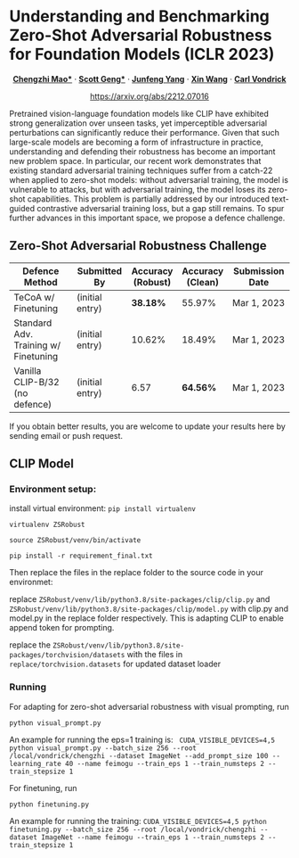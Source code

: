 # Understanding and Benchmarking Zero-Shot Adversarial Robustness for Foundation Models (ICLR 2023)

<p align="center">
  <p align="center" margin-bottom="0px">
    <a href="http://www.cs.columbia.edu/~mcz/"><strong>Chengzhi Mao*</strong></a>
    ·
    <a href="https://www.scottgeng.com/"><strong>Scott Geng*</strong></a>
    ·
    <a href="http://www.cs.columbia.edu/~junfeng/"><strong>Junfeng Yang</strong></a>
    ·
    <a href="https://xinw.ai/"><strong>Xin Wang</strong></a>
    ·
    <a href="http://www.cs.columbia.edu/~vondrick/"><strong>Carl Vondrick</strong></a></p>
    <p align="center" margin-top="0px"><a href="https://arxiv.org/abs/2212.07016">https://arxiv.org/abs/2212.07016</a></p>
</p>

Pretrained vision-language foundation models like CLIP have exhibited strong generalization over unseen tasks, yet imperceptible adversarial perturbations can significantly reduce their performance. Given that such large-scale models are becoming a form of infrastructure in practice, understanding and defending their robustness has become an important new problem space. In particular, our recent work demonstrates that existing standard adversarial training techniques suffer from a catch-22 when applied to zero-shot models: without adversarial training, the model is vulnerable to attacks, but with adversarial training, the model loses its zero-shot capabilities. This problem is partially addressed by our introduced text-guided contrastive adversarial training loss, but a gap still remains. To spur further advances in this important space, we propose a defence challenge.

## Zero-Shot Adversarial Robustness Challenge

| Defence Method 	| Submitted By    	| Accuracy<br>(Robust) | Accuracy<br>(Clean) 	  | Submission Date 	|
|----------------	|-----------------	|----------------	|-----------------	|-----------------	|
|       TeCoA w/ Finetuning        | (initial entry) 	|      **38.18%**  |         55.97%     |      Mar 1, 2023        |
|       Standard Adv. Training w/ Finetuning        | (initial entry) 	|      10.62%  |         18.49%     |      Mar 1, 2023        |
|   Vanilla CLIP-B/32 (no defence)  | (initial entry) 	|      6.57        |     **64.56%**     |      Mar 1, 2023        |


If you obtain better results, you are welcome to update your results here by sending email or push request.

## CLIP Model

### Environment setup:

install virtual environment:
`pip install virtualenv`

`virtualenv ZSRobust`

`source ZSRobust/venv/bin/activate`

`pip install -r requirement_final.txt`

Then replace the files in the replace folder to the source code in your environmet:  

replace `ZSRobust/venv/lib/python3.8/site-packages/clip/clip.py` and `ZSRobust/venv/lib/python3.8/site-packages/clip/model.py` with clip.py and model.py in the replace folder respectively. 
This is adapting CLIP to enable append token for prompting.

replace the `ZSRobust/venv/lib/python3.8/site-packages/torchvision/datasets` with the files in `replace/torchvision.datasets` 
for updated dataset loader

### Running

For adapting for zero-shot adversarial robustness with visual prompting, run

`python visual_prompt.py`

An example for running the eps=1 training is:
` CUDA_VISIBLE_DEVICES=4,5 python visual_prompt.py --batch_size 256 --root /local/vondrick/chengzhi --dataset ImageNet --add_prompt_size 100 --learning_rate 40 --name feimogu --train_eps 1 --train_numsteps 2 --train_stepsize 1`

For finetuning, run

`python finetuning.py`

An example for running the training: 
`CUDA_VISIBLE_DEVICES=4,5 python finetuning.py --batch_size 256 --root /local/vondrick/chengzhi --dataset ImageNet --name feimogu --train_eps 1 --train_numsteps 2 --train_stepsize 1`
